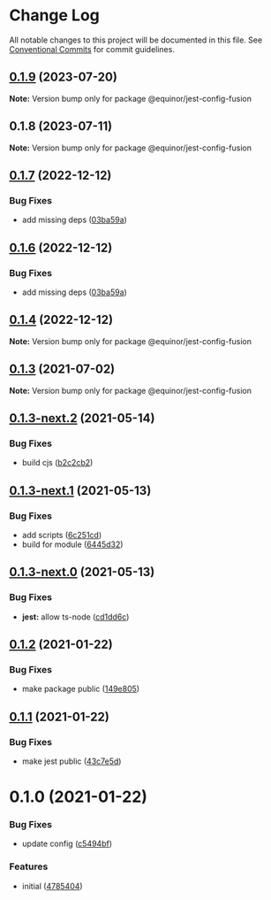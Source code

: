 # Change Log

All notable changes to this project will be documented in this file.
See [Conventional Commits](https://conventionalcommits.org) for commit guidelines.

## [0.1.9](https://github.com/equinor/fusion-core/compare/@equinor/jest-config-fusion@0.1.8...@equinor/jest-config-fusion@0.1.9) (2023-07-20)

**Note:** Version bump only for package @equinor/jest-config-fusion





## 0.1.8 (2023-07-11)

**Note:** Version bump only for package @equinor/jest-config-fusion





## [0.1.7](https://github.com/equinor/fusion-core/compare/@equinor/jest-config-fusion@0.1.4...@equinor/jest-config-fusion@0.1.7) (2022-12-12)

### Bug Fixes

- add missing deps ([03ba59a](https://github.com/equinor/fusion-core/commit/03ba59a8beb79a5dfe4b3fc16dffb253277bfd63))

## [0.1.6](https://github.com/equinor/fusion-core/compare/@equinor/jest-config-fusion@0.1.4...@equinor/jest-config-fusion@0.1.6) (2022-12-12)

### Bug Fixes

- add missing deps ([03ba59a](https://github.com/equinor/fusion-core/commit/03ba59a8beb79a5dfe4b3fc16dffb253277bfd63))

## [0.1.4](https://github.com/equinor/fusion-core/compare/@equinor/jest-config-fusion@0.1.3...@equinor/jest-config-fusion@0.1.4) (2022-12-12)

**Note:** Version bump only for package @equinor/jest-config-fusion

## [0.1.3](https://github.com/equinor/fusion-core/compare/@equinor/jest-config-fusion@0.1.3-next.2...@equinor/jest-config-fusion@0.1.3) (2021-07-02)

**Note:** Version bump only for package @equinor/jest-config-fusion

## [0.1.3-next.2](https://github.com/equinor/fusion-core/compare/@equinor/jest-config-fusion@0.1.3-next.1...@equinor/jest-config-fusion@0.1.3-next.2) (2021-05-14)

### Bug Fixes

- build cjs ([b2c2cb2](https://github.com/equinor/fusion-core/commit/b2c2cb217d68950e200bddfefd6c263c7f087c17))

## [0.1.3-next.1](https://github.com/equinor/fusion-core/compare/@equinor/jest-config-fusion@0.1.3-next.0...@equinor/jest-config-fusion@0.1.3-next.1) (2021-05-13)

### Bug Fixes

- add scripts ([6c251cd](https://github.com/equinor/fusion-core/commit/6c251cd6fda664b4085abeaf626e3e5c5e133c1c))
- build for module ([6445d32](https://github.com/equinor/fusion-core/commit/6445d32ae3bc5df9bff0fe5610404481fd541036))

## [0.1.3-next.0](https://github.com/equinor/fusion-core/compare/@equinor/jest-config-fusion@0.1.2...@equinor/jest-config-fusion@0.1.3-next.0) (2021-05-13)

### Bug Fixes

- **jest:** allow ts-node ([cd1dd6c](https://github.com/equinor/fusion-core/commit/cd1dd6c1f8aa0c984e40498c92c496a5911e97fb))

## [0.1.2](https://github.com/equinor/fusion-core/compare/@equinor/jest-config-fusion@0.1.1...@equinor/jest-config-fusion@0.1.2) (2021-01-22)

### Bug Fixes

- make package public ([149e805](https://github.com/equinor/fusion-core/commit/149e8055047abd2f8bc8af99d46cfeb3e4286770))

## [0.1.1](https://github.com/equinor/fusion-core/compare/@equinor/jest-config-fusion@0.1.0...@equinor/jest-config-fusion@0.1.1) (2021-01-22)

### Bug Fixes

- make jest public ([43c7e5d](https://github.com/equinor/fusion-core/commit/43c7e5dd4ed95be2cd9151a7118b829b4373c523))

# 0.1.0 (2021-01-22)

### Bug Fixes

- update config ([c5494bf](https://github.com/equinor/fusion-core/commit/c5494bf7751c143bbedda8c5166693e96ada3027))

### Features

- initial ([4785404](https://github.com/equinor/fusion-core/commit/47854046f9025389399f1761962d32a2c00dd35b))
